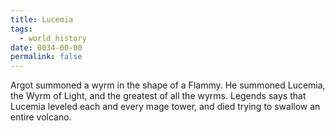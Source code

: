 ```yaml
---
title: Lucemia
tags:
  - world_history
date: 0034-00-00
permalink: false
---
```

Argot summoned a wyrm in the shape of a Flammy. He summoned Lucemia, the Wyrm of Light, and the greatest of all the wyrms. Legends says that Lucemia leveled each and every mage tower, and died trying to swallow an entire volcano.